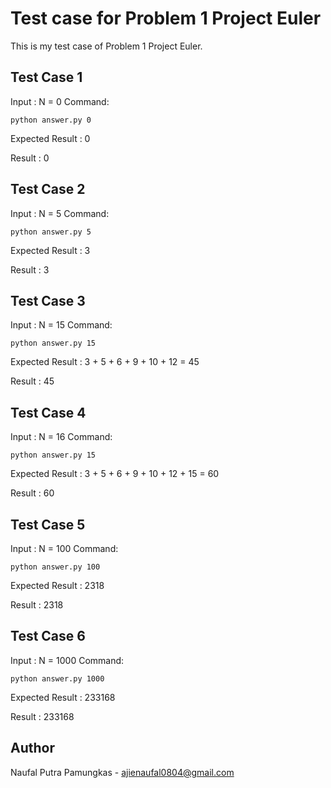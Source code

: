 # Test case for Problem 1 Project Euler
This is my test case of Problem 1 Project Euler.

## Test Case 1
Input : N = 0
Command:
```
python answer.py 0
```
Expected Result : 0

Result : 0

## Test Case 2
Input : N = 5
Command:
```
python answer.py 5
```
Expected Result : 3

Result : 3

## Test Case 3
Input : N = 15
Command:
```
python answer.py 15
```
Expected Result : 3 + 5 + 6 + 9 + 10 + 12 = 45

Result : 45

## Test Case 4
Input : N = 16
Command:
```
python answer.py 15
```
Expected Result : 3 + 5 + 6 + 9 + 10 + 12 + 15 = 60

Result : 60

## Test Case 5
Input : N = 100
Command:
```
python answer.py 100
```
Expected Result : 2318

Result : 2318

## Test Case 6
Input : N = 1000
Command:
```
python answer.py 1000
```
Expected Result : 233168

Result : 233168


## Author
Naufal Putra Pamungkas - ajienaufal0804@gmail.com
